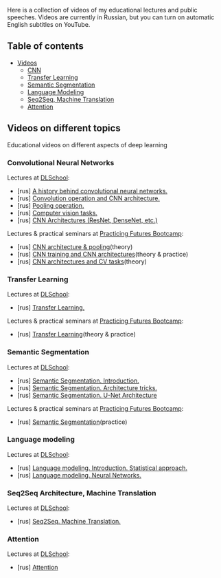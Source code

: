 
Here is a collection of videos of my educational lectures and public speeches. Videos are currently in Russian, but you can turn on automatic English subtitles on YouTube.

## Table of contents
- [Videos](#videos) <br />
  - [CNN](#cnn) <br />
  - [Transfer Learning](#transfer_learning) <br />
  - [Semantic Segmentation](#segmentation) <br />
  - [Language Modeling](#language_modeling) <br />
  - [Seq2Seq, Machine Translation](#mt) <br />
  - [Attention](#attention) <br />

<a name="videos"/>

## Videos on different topics

Educational videos on different aspects of deep learning

<a name="cnn"/>

### Convolutional Neural Networks
Lectures at [DLSchool](dlschool.org):
- [rus] [A history behind convolutional neural networks.](https://youtu.be/Xq76hQHCkvQ)
- [rus] [Convolution operation and CNN architecture.](https://youtu.be/HpKGv-kYurk)
- [rus] [Pooling operation.](https://youtu.be/IxLuPHtZBTY)
- [rus] [Computer vision tasks.](https://youtu.be/3IPRcBIsgNA)
- [rus] [CNN Architectures (ResNet, DenseNet, etc.)](https://youtu.be/TcUPuKpIlhQ)

Lectures & practical seminars at [Practicing Futures Bootcamp](https://practicingfutures.org):
- [rus] [CNN architecture & pooling](https://youtu.be/xKNmEKA-BH8)(theory)
- [rus] [CNN training and CNN architectures](https://youtu.be/ThNWPwil_lk)(theory & practice)
- [rus] [CNN architectures and CV tasks](https://youtu.be/uezEoNKGAhs)(theory)

<a name="transfer_learning"/>

### Transfer Learning
Lectures at [DLSchool](dlschool.org):
- [rus] [Transfer Learning.](https://youtu.be/oLpREso27Zw)

Lectures & practical seminars at [Practicing Futures Bootcamp](https://practicingfutures.org):
- [rus] [Transfer Learning](https://youtu.be/ShtEhvxcWss)(theory & practice)

<a name="segmentation"/>

### Semantic Segmentation
Lectures at [DLSchool](dlschool.org):
- [rus] [Semantic Segmentation. Introduction.](https://youtu.be/awgMvmJQUF0)
- [rus] [Semantic Segmentation. Architecture tricks.](https://youtu.be/K73tZxH9nvE)
- [rus] [Semantic Segmentation. U-Net Architecture](https://youtu.be/yEuIV5FsRMs)

Lectures & practical seminars at [Practicing Futures Bootcamp](https://practicingfutures.org):
- [rus] [Semantic Segmentation](https://youtu.be/t8jY7X7_YWc)(practice)

<a name="language_modeling"/>

### Language modeling
Lectures at [DLSchool](dlschool.org):
- [rus] [Language modeling. Introduction. Statistical approach.](https://youtu.be/aS2A7b-4uT4)
- [rus] [Language modeling. Neural Networks.](https://youtu.be/-tK7WcE5Wfo)

<a name="mt"/>

### Seq2Seq Architecture, Machine Translation
Lectures at [DLSchool](dlschool.org):
- [rus] [Seq2Seq. Machine Translation.](https://youtu.be/N3TLYsn0TU8)

<a name="attention"/>

### Attention
Lectures at [DLSchool](dlschool.org):
- [rus] [Attention](https://youtu.be/G4vT5cvJSxY)
